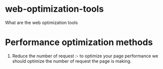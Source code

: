 # web-optimization-tools
What are the web optimization tools

# Performance optimization methods
1. Reduce the number of request :- to optimize your page performance we should optimize the number of request the page is making. 

